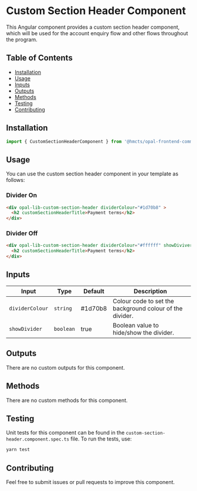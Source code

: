 # Custom Section Header Component

This Angular component provides a custom section header component, which will be used for the account enquiry flow and other flows throughout the program.

## Table of Contents

- [Installation](#installation)
- [Usage](#usage)
- [Inputs](#inputs)
- [Outputs](#outputs)
- [Methods](#methods)
- [Testing](#testing)
- [Contributing](#contributing)

## Installation

```typescript
import { CustomSectionHeaderComponent } from '@hmcts/opal-frontend-common/components/custom/custom-section-header';
```

## Usage

You can use the custom section header component in your template as follows:

### Divider On

```html
<div opal-lib-custom-section-header dividerColour="#1d70b8" >
  <h2 customSectionHeaderTitle>Payment terms</h2>
</div>
```

### Divider Off

```html
<div opal-lib-custom-section-header dividerColour="#ffffff" showDiviver="false">
  <h2 customSectionHeaderTitle>Payment terms</h2>
</div>
```

## Inputs

| Input           | Type      | Default   | Description                                                |
| --------------- | --------- | --------- | ---------------------------------------------------------- |
| `dividerColour` | `string`  | #1d70b8 | Colour code to set the background colour of the divider.   |
| `showDivider`   | `boolean` | true      | Boolean value to hide/show the divider.                    |

## Outputs

There are no custom outputs for this component.

## Methods

There are no custom methods for this component.

## Testing

Unit tests for this component can be found in the `custom-section-header.component.spec.ts` file. To run the tests, use:

```bash
yarn test
```

## Contributing

Feel free to submit issues or pull requests to improve this component.
